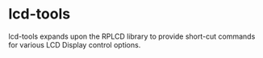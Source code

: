 # lcd-tools
lcd-tools expands upon the RPLCD library to provide short-cut commands for various LCD Display control options. 
